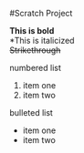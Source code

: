 #Scratch Project

**This is bold** <br>
*This is italicized <br>
~~Strikethrough~~ <br>

numbered list
1. item one
2. item two

bulleted list
* item one
* item two
